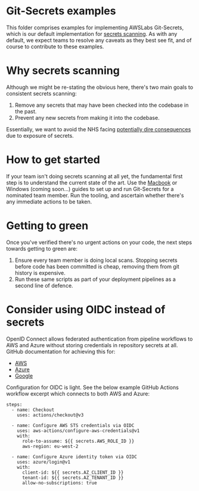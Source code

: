 # Git-Secrets examples
This folder comprises examples for implementing AWSLabs Git-Secrets, which is our default implementation for [secrets scanning](../../quality-checks.md). As with any default, we expect teams to resolve any caveats as they best see fit, and of course to contribute to these examples.

# Why secrets scanning
Although we might be re-stating the obvious here, there's two main goals to consistent secrets scanning:
1. Remove any secrets that may have been checked into the codebase in the past.
2. Prevent any new secrets from making it into the codebase.

Essentially, we want to avoid the NHS facing [potentially dire consequences](https://www.zdnet.com/article/data-of-243-million-brazilians-exposed-online-via-website-source-code/) due to exposure of secrets.

# How to get started
If your team isn't doing secrets scanning at all yet, the fundamental first step is to understand the current state of the art. Use the [Macbook](README-mac-workstation.md) or Windows (coming soon...) guides to set up and run Git-Secrets for a nominated team member. Run the tooling, and ascertain whether there's any immediate actions to be taken.

# Getting to green
Once you've verified there's no urgent actions on your code, the next steps towards getting to green are:
1. Ensure every team member is doing local scans. Stopping secrets before code has been committed is cheap, removing them from git history is expensive.
2. Run these same scripts as part of your deployment pipelines as a second line of defence.

# Consider using OIDC instead of secrets
OpenID Connect allows federated authentication from pipeline workflows to AWS and Azure without storing credentials in repository secrets at all. GitHub documentation for achieving this for:
- [AWS](https://docs.github.com/en/actions/deployment/security-hardening-your-deployments/configuring-openid-connect-in-amazon-web-services)
- [Azure](https://docs.github.com/en/actions/deployment/security-hardening-your-deployments/configuring-openid-connect-in-azure)
- [Google](https://docs.github.com/en/actions/deployment/security-hardening-your-deployments/configuring-openid-connect-in-google-cloud-platform)

Configuration for OIDC is light. See the below example GitHub Actions workflow excerpt which connects to both AWS and Azure:
```
steps:
  - name: Checkout
    uses: actions/checkout@v3

  - name: Configure AWS STS credentials via OIDC
    uses: aws-actions/configure-aws-credentials@v1
    with:
      role-to-assume: ${{ secrets.AWS_ROLE_ID }}
      aws-region: eu-west-2

  - name: Configure Azure identity token via OIDC
    uses: azure/login@v1
    with:
      client-id: ${{ secrets.AZ_CLIENT_ID }}
      tenant-id: ${{ secrets.AZ_TENANT_ID }}
      allow-no-subscriptions: true
      
 ```

